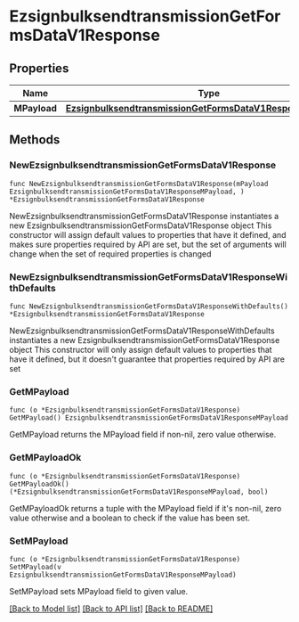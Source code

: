 # EzsignbulksendtransmissionGetFormsDataV1Response

## Properties

Name | Type | Description | Notes
------------ | ------------- | ------------- | -------------
**MPayload** | [**EzsignbulksendtransmissionGetFormsDataV1ResponseMPayload**](EzsignbulksendtransmissionGetFormsDataV1ResponseMPayload.md) |  | 

## Methods

### NewEzsignbulksendtransmissionGetFormsDataV1Response

`func NewEzsignbulksendtransmissionGetFormsDataV1Response(mPayload EzsignbulksendtransmissionGetFormsDataV1ResponseMPayload, ) *EzsignbulksendtransmissionGetFormsDataV1Response`

NewEzsignbulksendtransmissionGetFormsDataV1Response instantiates a new EzsignbulksendtransmissionGetFormsDataV1Response object
This constructor will assign default values to properties that have it defined,
and makes sure properties required by API are set, but the set of arguments
will change when the set of required properties is changed

### NewEzsignbulksendtransmissionGetFormsDataV1ResponseWithDefaults

`func NewEzsignbulksendtransmissionGetFormsDataV1ResponseWithDefaults() *EzsignbulksendtransmissionGetFormsDataV1Response`

NewEzsignbulksendtransmissionGetFormsDataV1ResponseWithDefaults instantiates a new EzsignbulksendtransmissionGetFormsDataV1Response object
This constructor will only assign default values to properties that have it defined,
but it doesn't guarantee that properties required by API are set

### GetMPayload

`func (o *EzsignbulksendtransmissionGetFormsDataV1Response) GetMPayload() EzsignbulksendtransmissionGetFormsDataV1ResponseMPayload`

GetMPayload returns the MPayload field if non-nil, zero value otherwise.

### GetMPayloadOk

`func (o *EzsignbulksendtransmissionGetFormsDataV1Response) GetMPayloadOk() (*EzsignbulksendtransmissionGetFormsDataV1ResponseMPayload, bool)`

GetMPayloadOk returns a tuple with the MPayload field if it's non-nil, zero value otherwise
and a boolean to check if the value has been set.

### SetMPayload

`func (o *EzsignbulksendtransmissionGetFormsDataV1Response) SetMPayload(v EzsignbulksendtransmissionGetFormsDataV1ResponseMPayload)`

SetMPayload sets MPayload field to given value.



[[Back to Model list]](../README.md#documentation-for-models) [[Back to API list]](../README.md#documentation-for-api-endpoints) [[Back to README]](../README.md)


